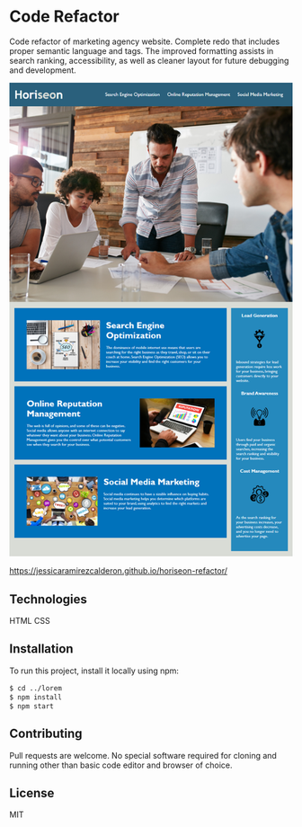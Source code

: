 # Code Refactor

Code refactor of marketing agency website. Complete redo that includes proper semantic language and tags. 
The improved formatting assists in search ranking, accessibility, as well as cleaner layout for future debugging and development.

![Demo](horiseon_refactor_demo.png)

https://jessicaramirezcalderon.github.io/horiseon-refactor/

## Technologies

HTML
CSS

## Installation

To run this project, install it locally using npm:

```
$ cd ../lorem
$ npm install
$ npm start

```

## Contributing

Pull requests are welcome. No special software required for cloning and running other than basic code editor and browser of choice. 

## License

MIT


